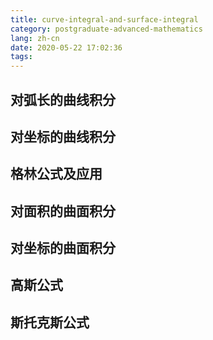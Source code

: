 ```yaml
---
title: curve-integral-and-surface-integral
category: postgraduate-advanced-mathematics
lang: zh-cn
date: 2020-05-22 17:02:36
tags:
---
```


## 对弧长的曲线积分

## 对坐标的曲线积分

## 格林公式及应用

## 对面积的曲面积分

## 对坐标的曲面积分

## 高斯公式

## 斯托克斯公式